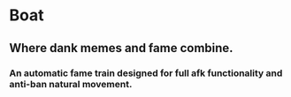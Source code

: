 # Boat
## Where dank memes and fame combine.
### An automatic fame train designed for full afk functionality and anti-ban natural movement.